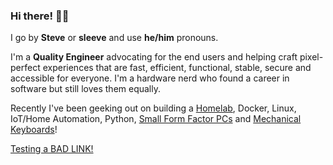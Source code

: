 ### Hi there! 👋🏼

I go by **Steve** or **sleeve** and use **he/him** pronouns.

I'm a **Quality Engineer** advocating for the end users and helping craft pixel-perfect experiences that are fast, efficient, functional, stable, secure and accessible for everyone. I'm a hardware nerd who found a career in software but still loves them equally.  

Recently I've been geeking out on building a [Homelab](https://www.reddit.com/r/homelab/), Docker, Linux, IoT/Home Automation, Python, [Small Form Factor PCs](https://www.reddit.com/r/sffpc/) and [Mechanical Keyboards](https://www.reddit.com/r/MechanicalKeyboards/)!


[Testing a BAD LINK!](https://www.veryBADLINK3452ghadsfn.com)
